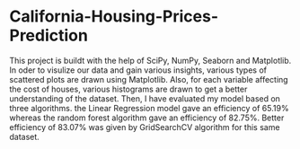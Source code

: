 # California-Housing-Prices-Prediction
This project is buildt with the help of SciPy, NumPy, Seaborn and Matplotlib. In oder to visulize our data and gain various insights, various types of scattered plots are drawn using Matplotlib. Also, for each variable affecting the cost of houses, various histograms are drawn to get a better understanding of the dataset. Then, I have evaluated my model based on three algorithms. the Linear Regression model gave an efficiency of 65.19% whereas the random forest algorithm gave an efficiency of 82.75%. Better efficiency of 83.07% was given by GridSearchCV algorithm for this same dataset.
